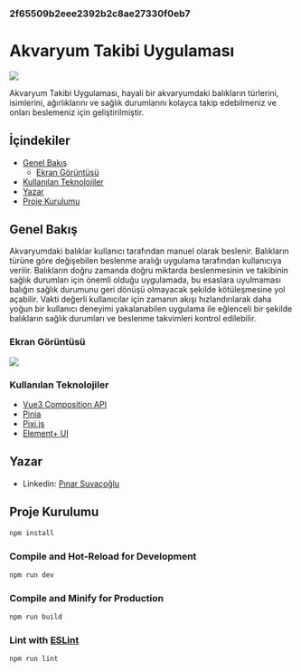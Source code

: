 ### 2f65509b2eee2392b2c8ae27330f0eb7
# Akvaryum Takibi Uygulaması
  ![](https://i.ibb.co/HzH5p2S/HOME-AQUARIUM.png)
  
  Akvaryum Takibi Uygulaması, hayali bir akvaryumdaki balıkların türlerini, isimlerini, ağırlıklarını ve sağlık durumlarını kolayca takip edebilmeniz ve onları beslemeniz için geliştirilmiştir.

## İçindekiler
- [Genel Bakış](#genel-bakış)
    - [Ekran Görüntüsü](#ekran-görüntüsü)
- [Kullanılan Teknolojiler](#kullanılan-teknolojiler)
- [Yazar](#yazar)
- [Proje Kurulumu](#proje-kurulumu)

## Genel Bakış

Akvaryumdaki balıklar kullanıcı tarafından manuel olarak beslenir. Balıkların türüne göre değişebilen beslenme aralığı uygulama tarafından kullanıcıya verilir. Balıkların doğru zamanda doğru miktarda beslenmesinin ve takibinin sağlık durumları için önemli olduğu uygulamada, bu esaslara uyulmaması balığın sağlık durumunu geri dönüşü olmayacak şekilde kötüleşmesine yol açabilir. Vakti değerli kullanıcılar için zamanın akışı hızlandırılarak daha yoğun bir kullanıcı deneyimi yakalanabilen uygulama ile eğlenceli bir şekilde balıkların sağlık durumları ve beslenme takvimleri kontrol edilebilir.

### Ekran Görüntüsü
  ![](https://i.ibb.co/gD6WRN0/awuarium-screenshot.png)

### Kullanılan Teknolojiler

- [Vue3 Composition API](https://vuejs.org/)
- [Pinia](https://pinia.vuejs.org/)
- [Pixi.js](https://pixijs.com/)
- [Element+ UI](https://element-plus.org/en-US/)

## Yazar

- Linkedin: [Pınar Suvaçoğlu](https://www.linkedin.com/in/pinarsuvacoglu/)

## Proje Kurulumu

```sh
npm install
```

### Compile and Hot-Reload for Development

```sh
npm run dev
```

### Compile and Minify for Production

```sh
npm run build
```

### Lint with [ESLint](https://eslint.org/)

```sh
npm run lint
```
